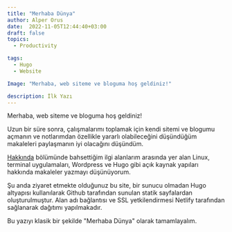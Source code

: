 ```yaml
---
title: "Merhaba Dünya"
author: Alper Orus
date:  2022-11-05T12:44:40+03:00
draft: false
topics:
  - Productivity

tags:
  - Hugo
  - Website

Image: "Merhaba, web siteme ve bloguma hoş geldiniz!"

description: İlk Yazı
---
```


Merhaba, web siteme ve bloguma hoş geldiniz!

Uzun bir süre sonra, çalışmalarımı toplamak için kendi sitemi ve blogumu açmanın ve notlarımdan özellikle yararlı olabileceğini düşündüğüm makaleleri paylaşmanın iyi olacağını düşündüm.

[Hakkında](/tr/hakkimda) bölümünde bahsettiğim ilgi alanlarım arasında yer alan Linux, terminal uygulamaları, Wordpress ve Hugo gibi açık kaynak yapıları hakkında makaleler yazmayı düşünüyorum.

Şu anda ziyaret etmekte olduğunuz bu site, bir sunucu olmadan Hugo altyapısı kullanılarak Github tarafından sunulan statik sayfalardan oluşturulmuştur. Alan adı bağlantısı ve SSL yetkilendirmesi Netlify tarafından sağlanarak dağıtımı yapılmakadır.

Bu yazıyı klasik bir şekilde "Merhaba Dünya" olarak tamamlayalım.

